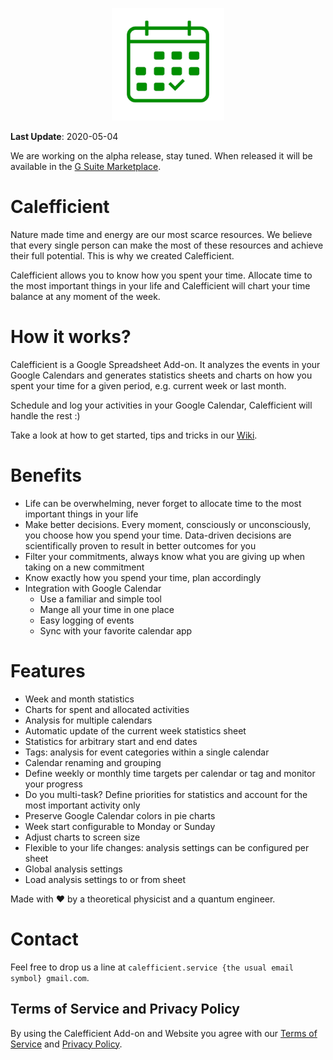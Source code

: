 <p align="center">
  <img width="180" height="180" src="Logo-512.png">
</p>

**Last Update**: 2020-05-04

We are working on the alpha release, stay tuned. When released it will be available in the [G Suite Marketplace].

# Calefficient

<!-- Treat the first 3 sentences as an excellent selling opportunity. -->
<!-- Focus on conveying the value to the users -->

<!-- # Start with why -->

Nature made time and energy are our most scarce resources. We believe that every single person can make the most of these resources and achieve their full potential. This is why we created Calefficient.

<!-- ## What is it about? -->

Calefficient allows you to know how you spent your time. Allocate time to the most important things in your life and Calefficient will chart your time balance at any moment of the week.

# How it works?

Calefficient is a Google Spreadsheet Add-on. It analyzes the events in your Google Calendars and generates statistics sheets and charts on how you spent your time for a given period, e.g. current week or last month.

Schedule and log your activities in your Google Calendar, Calefficient will handle the rest :)

Take a look at how to get started, tips and tricks in our [Wiki].

<!-- ## What are the most important benefits for the user? -->
# Benefits
* Life can be overwhelming, never forget to allocate time to the most important things in your life
* Make better decisions. Every moment, consciously or unconsciously, you choose how you spend your time. Data-driven decisions are scientifically proven to result in better outcomes for you
* Filter your commitments, always know what you are giving up when taking on a new commitment
* Know exactly how you spend your time, plan accordingly
* Integration with Google Calendar
    * Use a familiar and simple tool
    * Mange all your time in one place
    * Easy logging of events
    * Sync with your favorite calendar app

<!-- ## What are the most important features? -->
# Features
* Week and month statistics
* Charts for spent and allocated activities
* Analysis for multiple calendars
* Automatic update of the current week statistics sheet
* Statistics for arbitrary start and end dates
* Tags: analysis for event categories within a single calendar
* Calendar renaming and grouping
* Define weekly or monthly time targets per calendar or tag and monitor your progress
* Do you multi-task? Define priorities for statistics and account for the most important activity only
* Preserve Google Calendar colors in pie charts
* Week start configurable to Monday or Sunday
* Adjust charts to screen size
* Flexible to your life changes: analysis settings can be configured per sheet
* Global analysis settings
* Load analysis settings to or from sheet

Made with ❤ by a theoretical physicist and a quantum engineer.

# Contact

Feel free to drop us a line at `calefficient.service {the usual email symbol} gmail.com`.

## Terms of Service and Privacy Policy

By using the Calefficient Add-on and Website you agree with our [Terms of Service] and [Privacy Policy].

[G Suite Marketplace]: https://gsuite.google.com/marketplace/
[Wiki]: http://caenrigen.tech/Calefficient/Wiki
[Terms of Service]: http://caenrigen.tech/Calefficient/ToS
[Privacy Policy]: http://caenrigen.tech/Calefficient/PrivacyPolicy
